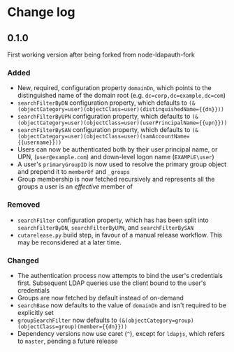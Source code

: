 # Change log

## 0.1.0
First working version after being forked from node-ldapauth-fork

### Added
- New, required, configuration property `domainDn`, which points to the
  distinguished name of the domain root (e.g. `dc=corp,dc=example,dc=com`)
- `searchFilterByDN` configuration property, which defaults to
  `(&(objectCategory=user)(objectClass=user)(distinguishedName={{dn}}))`
- `searchFilterByUPN` configuration property, which defaults to
  `(&(objectCategory=user)(objectClass=user)(userPrincipalName={{upn}}))`
- `searchFilterBySAN` configuration property, which defaults to
  `(&(objectCategory=user)(objectClass=user)(samAccountName={{username}}))`
- Users can now be authenticated both by their user principal name, or UPN,
  (`user@example.com`) and down-level logon name (`EXAMPLE\user`)
- A user's `primaryGroupID` is now used to resolve the primary group object and
  prepend it to `memberOf` and `_groups`
- Group membership is now fetched recursively and represents all the groups a
  user is an _effective_ member of

### Removed
- `searchFilter` configuration property, which has has been split into
  `searchFilterByDN`, `searchFilterByUPN`, and `searchFilterBySAN`
- `cutarelease.py` build step, in favour of a manual release workflow. This may
  be reconsidered at a later time.

### Changed
- The authentication process now attempts to bind the user's credentials first.
  Subsequent LDAP queries use the client bound to the user's credentials
- Groups are now fetched by default instead of on-demand
- `searchBase` now defaults to the value of `domainDn` and isn't required to be
  explicitly set
- `groupSearchFilter` now defaults to
  `(&(objectCategory=group)(objectClass=group)(member={{dn}}))`
- Dependency versions now use caret (`^`), except for `ldapjs`, which refers to
  `master`, pending a future release
